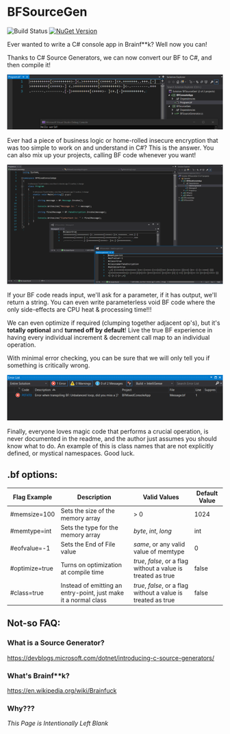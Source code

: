 # BFSourceGen
![Build Status](https://github.com/ScottHolden/BFSourceGen/workflows/publish%20to%20nuget/badge.svg)
[![NuGet Version](https://img.shields.io/nuget/v/BFSourceGen.svg?style=flat)](https://www.nuget.org/packages/BFSourceGen/) 

Ever wanted to write a C# console app in Brainf**k? Well now you can!

Thanks to C# Source Generators, we can now convert our BF to C#, and then compile it!

![Hello World Example](helloworld.PNG)

Ever had a piece of business logic or home-rolled insecure encryption that was too simple to work on and understand in C#? This is the answer. You can also mix up your projects, calling BF code whenever you want!

![Mixed Code Example](mixed.png)

If your BF code reads input, we'll ask for a parameter, if it has output, we'll return a string. You can even write parameterless void BF code where the only side-effects are CPU heat & processing time!!!

We can even optimize if required (clumping together adjacent op's), but it's **totally optional** and **turned off by default**! Live the true BF experience in having every individual increment & decrement call map to an individual operation.

With minimal error checking, you can be sure that we will only tell you if something is critically wrong.

![Error Example](error.png)

Finally, everyone loves magic code that performs a crucial operation, is never documented in the readme, and the author just assumes you should know what to do. An example of this is class names that are not explicitly defined, or mystical namespaces. Good luck.

##  .bf options:

| Flag Example | Description                        | Valid Values                          | Default Value |
|--------------|------------------------------------|---------------------------------------|---------------|
| #memsize=100 | Sets the size of the memory array  | > 0                                   | 1024          |
| #memtype=int | Sets the type for the memory array | _byte_, _int_, _long_                 | int           |
| #eofvalue=-1 | Sets the End of File value         | _same_, or any valid value of memtype | 0             |
| #optimize=true | Turns on optimization at compile time |  _true_, _false_, or a flag without a value is treated as true | false |
| #class=true | Instead of emitting an entry-point, just make it a normal class |  _true_, _false_, or a flag without a value is treated as true | false |

## Not-so FAQ:

### What is a Source Generator?

https://devblogs.microsoft.com/dotnet/introducing-c-source-generators/

### What's Brainf**k?

https://en.wikipedia.org/wiki/Brainfuck

### Why???

_This Page is Intentionally Left Blank_